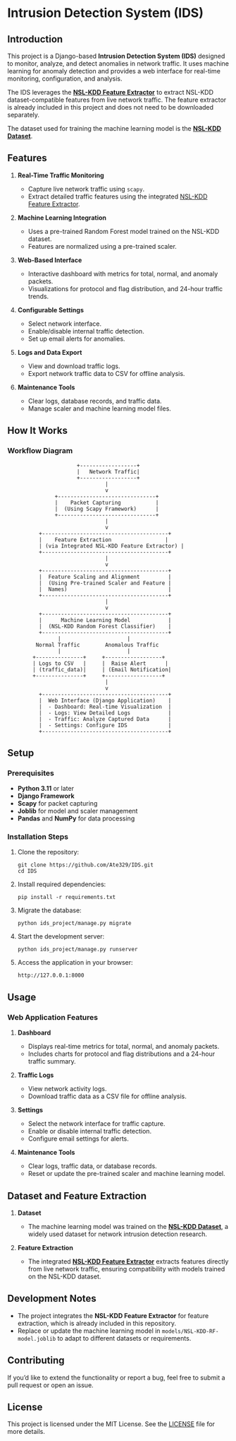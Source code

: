 # Intrusion Detection System (IDS)

## **Introduction**

This project is a Django-based **Intrusion Detection System (IDS)** designed to monitor, analyze, and detect anomalies in network traffic. It uses machine learning for anomaly detection and provides a web interface for real-time monitoring, configuration, and analysis.

The IDS leverages the **[NSL-KDD Feature Extractor](https://github.com/Ate329/NSL-KDD-feature-extractor)** to extract NSL-KDD dataset-compatible features from live network traffic. The feature extractor is already included in this project and does not need to be downloaded separately.

The dataset used for training the machine learning model is the **[NSL-KDD Dataset](https://www.kaggle.com/datasets/hassan06/nslkdd/data)**.

## **Features**

1. **Real-Time Traffic Monitoring**
   - Capture live network traffic using `scapy`.
   - Extract detailed traffic features using the integrated [NSL-KDD Feature Extractor](https://github.com/Ate329/NSL-KDD-feature-extractor).

2. **Machine Learning Integration**
   - Uses a pre-trained Random Forest model trained on the NSL-KDD dataset.
   - Features are normalized using a pre-trained scaler.

3. **Web-Based Interface**
   - Interactive dashboard with metrics for total, normal, and anomaly packets.
   - Visualizations for protocol and flag distribution, and 24-hour traffic trends.

4. **Configurable Settings**
   - Select network interface.
   - Enable/disable internal traffic detection.
   - Set up email alerts for anomalies.

5. **Logs and Data Export**
   - View and download traffic logs.
   - Export network traffic data to CSV for offline analysis.

6. **Maintenance Tools**
   - Clear logs, database records, and traffic data.
   - Manage scaler and machine learning model files.

## **How It Works**

### **Workflow Diagram**

```
                      +------------------+
                      |   Network Traffic|
                      +------------------+
                               |
                               v
               +-------------------------------+
               |    Packet Capturing           |
               |  (Using Scapy Framework)      |
               +-------------------------------+
                               |
                               v
          +----------------------------------------+
          |    Feature Extraction                 |
          | (via Integrated NSL-KDD Feature Extractor) |
          +----------------------------------------+
                               |
                               v
          +----------------------------------------+
          |  Feature Scaling and Alignment         |
          |  (Using Pre-trained Scaler and Feature |
          |  Names)                                |
          +----------------------------------------+
                               |
                               v
          +----------------------------------------+
          |      Machine Learning Model            |
          |  (NSL-KDD Random Forest Classifier)    |
          +----------------------------------------+
                |                     |
         Normal Traffic        Anomalous Traffic
                |                     |
        +---------------+     +------------------+
        | Logs to CSV   |     |  Raise Alert      |
        | (traffic_data)|     | (Email Notification|
        +---------------+     +------------------+
                               |
                               v
          +----------------------------------------+
          |  Web Interface (Django Application)    |
          |  - Dashboard: Real-time Visualization  |
          |  - Logs: View Detailed Logs            |
          |  - Traffic: Analyze Captured Data      |
          |  - Settings: Configure IDS             |
          +----------------------------------------+
```

## **Setup**

### **Prerequisites**

- **Python 3.11** or later
- **Django Framework**
- **Scapy** for packet capturing
- **Joblib** for model and scaler management
- **Pandas** and **NumPy** for data processing

### **Installation Steps**

1. Clone the repository:
   ```
   git clone https://github.com/Ate329/IDS.git
   cd IDS
   ```

2. Install required dependencies:
   ```
   pip install -r requirements.txt
   ```

3. Migrate the database:
   ```
   python ids_project/manage.py migrate
   ```

4. Start the development server:
   ```
   python ids_project/manage.py runserver
   ```

5. Access the application in your browser:
   ```
   http://127.0.0.1:8000
   ```

## **Usage**

### **Web Application Features**

1. **Dashboard**
   - Displays real-time metrics for total, normal, and anomaly packets.
   - Includes charts for protocol and flag distributions and a 24-hour traffic summary.

2. **Traffic Logs**
   - View network activity logs.
   - Download traffic data as a CSV file for offline analysis.

3. **Settings**
   - Select the network interface for traffic capture.
   - Enable or disable internal traffic detection.
   - Configure email settings for alerts.

4. **Maintenance Tools**
   - Clear logs, traffic data, or database records.
   - Reset or update the pre-trained scaler and machine learning model.

## **Dataset and Feature Extraction**

1. **Dataset**
   - The machine learning model was trained on the **[NSL-KDD Dataset](https://www.kaggle.com/datasets/hassan06/nslkdd/data)**, a widely used dataset for network intrusion detection research.

2. **Feature Extraction**
   - The integrated **[NSL-KDD Feature Extractor](https://github.com/Ate329/NSL-KDD-feature-extractor)** extracts features directly from live network traffic, ensuring compatibility with models trained on the NSL-KDD dataset.

## **Development Notes**

- The project integrates the **NSL-KDD Feature Extractor** for feature extraction, which is already included in this repository.
- Replace or update the machine learning model in `models/NSL-KDD-RF-model.joblib` to adapt to different datasets or requirements.

## **Contributing**

If you’d like to extend the functionality or report a bug, feel free to submit a pull request or open an issue.

## **License**

This project is licensed under the MIT License. See the [LICENSE](LICENSE) file for more details.
